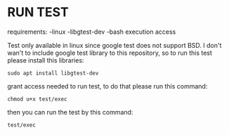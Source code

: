 # RUN TEST
requirements:
-linux
-libgtest-dev
-bash execution access

Test only available in linux since google test does not support BSD. 
I don't wan't to include google test library to this repository,
so to run this test please install this libraries:

`sudo apt install libgtest-dev`

grant access needed to run test, to do that please run this command:

`chmod u+x test/exec`

then you can run the test by this command:

`test/exec`
